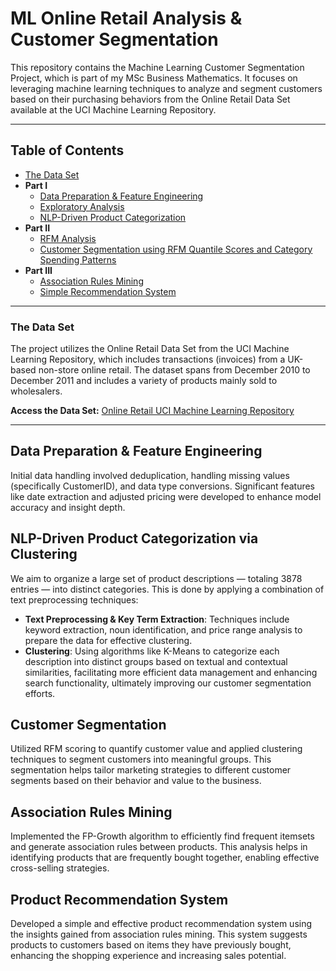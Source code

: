 # ML Online Retail Analysis & Customer Segmentation

This repository contains the Machine Learning Customer Segmentation Project, which is part of my MSc Business Mathematics. 
It focuses on leveraging machine learning techniques to analyze and segment customers based on their purchasing behaviors from the Online Retail Data Set available at the UCI Machine Learning Repository.

***

## Table of Contents
- [The Data Set](#the-data-set)
- **Part I**
  - [Data Preparation & Feature Engineering](#data-preparation--feature-engineering)
  - [Exploratory Analysis](#exploratory-analysis)
  - [NLP-Driven Product Categorization](#nlp-driven-product-categorization)
- **Part II**
  - [RFM Analysis](#rfm-analysis)
  - [Customer Segmentation using RFM Quantile Scores and Category Spending Patterns](#customer-segmentation-using-rfm-quantile-scores-and-category-spending-patterns)
- **Part III**
  - [Association Rules Mining](#association-rules-mining)
  - [Simple Recommendation System](#simple-recommendation-system)

***

### The Data Set

The project utilizes the Online Retail Data Set from the UCI Machine Learning Repository, which includes transactions (invoices) from a UK-based non-store online retail. 
The dataset spans from December 2010 to December 2011 and includes a variety of products mainly sold to wholesalers.

**Access the Data Set:** [Online Retail UCI Machine Learning Repository](https://archive.ics.uci.edu/ml/datasets/Online+Retail)

***

## Data Preparation & Feature Engineering

Initial data handling involved deduplication, handling missing values (specifically CustomerID), and data type conversions. Significant features like date extraction and adjusted pricing were developed to enhance model accuracy and insight depth.

## NLP-Driven Product Categorization via Clustering

We aim to organize a large set of product descriptions — totaling 3878 entries — into distinct categories. This is done by applying a combination of text preprocessing techniques:
- **Text Preprocessing & Key Term Extraction**: Techniques include keyword extraction, noun identification, and price range analysis to prepare the data for effective clustering.
- **Clustering**: Using algorithms like K-Means to categorize each description into distinct groups based on textual and contextual similarities, facilitating more efficient data management and enhancing search functionality, ultimately improving our customer segmentation efforts.

## Customer Segmentation

Utilized RFM scoring to quantify customer value and applied clustering techniques to segment customers into meaningful groups. This segmentation helps tailor marketing strategies to different customer segments based on their behavior and value to the business.

## Association Rules Mining

Implemented the FP-Growth algorithm to efficiently find frequent itemsets and generate association rules between products. This analysis helps in identifying products that are frequently bought together, enabling effective cross-selling strategies.

## Product Recommendation System

Developed a simple and effective product recommendation system using the insights gained from association rules mining. This system suggests products to customers based on items they have previously bought, enhancing the shopping experience and increasing sales potential.
